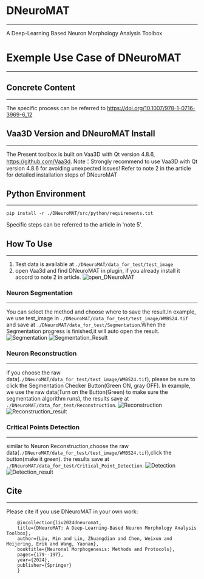 # DNeuroMAT
***
A Deep-Learning Based Neuron Morphology Analysis Toolbox

# Exemple Use Case of DNeuroMAT
***
## Concrete Content
***
The specific process can be referred to https://doi.org/10.1007/978-1-0716-3969-6_12


## Vaa3D Version and DNeuroMAT Install
***
The Present toolbox is built on Vaa3D with Qt version 4.8.6, https://github.com/Vaa3d.
Note：Strongly recommend to use Vaa3D with Qt version 4.8.6 for avoiding unexpected issues!
Refer to note 2 in the article for detailed installation steps of DNeuroMAT

## Python Environment
***
```
pip install -r ./DNeuroMAT/src/python/requirements.txt
```
Specific steps can be referred to the article in 'note 5'.

## How To Use
***
1. Test data is available at `./DNeuroMAT/data_for_test/test_image`
2. open Vaa3d and  find DNeuroMAT in plugin, if you already install it accord to note 2 in article.
![open_DNeuroMAT](src/pics/Find_DNeuroMAT.jpg)

### Neuron Segmentation
***
You can select the method and choose where to save the result.In example, we use test_image in `./DNeuroMAT/data_for_test/test_image/WMBS24.tif` 
and save at `./DNeuroMAT/data_for_test/Segmentation`.When the Segmentation progress is finished,it will auto open the result. 
![Segmentation](src/pics/Segmentation.jpg)
![Segmentation_Result](src/pics/Segmentation_Result.jpg)

### Neuron Reconstruction
***
if you choose the raw data(`./DNeuroMAT/data_for_test/test_image/WMBS24.tif`), please be sure to click the Segmentation Checker Button(Green ON, gray OFF).
In example, we use the raw data(Turn on the Button(Green) to make sure the segmentation algorithm runs),
the results save at `./DNeuroMAT/data_for_test/Reconstruction`.
![Reconstruction](src/pics/Resonstruction.jpg)
![Reconstruction_result](src/pics/Reconstruction_Result.jpg)

### Critical Points Detection
***
similar to Neuron Reconstruction,choose the raw data(`./DNeuroMAT/data_for_test/test_image/WMBS24.tif`),click the button(make it green).
the results save at `./DNeuroMAT/data_for_test/Critical_Point_Detection`.
![Detection](src/pics/Detection.jpg)
![Detection_result](src/pics/Detection_Result.jpg)

## Cite
***
Please cite if you use DNeuroMAT in your own work:
```
    @incollection{liu2024dneuromat,
    title={DNeuroMAT: A Deep-Learning-Based Neuron Morphology Analysis Toolbox},
    author={Liu, Min and Lin, Zhuangdian and Chen, Weixun and Meijering, Erik and Wang, Yaonan},
    booktitle={Neuronal Morphogenesis: Methods and Protocols},
    pages={179--197},
    year={2024},
    publisher={Springer}
    }
```